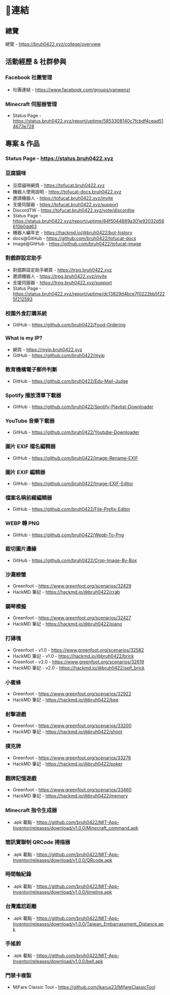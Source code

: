 # 🔗連結

## 總覽
總覽 - https://bruh0422.xyz/college/overview

## 活動經歷 & 社群參與
### Facebook 社團管理
- 社團連結 - https://www.facebook.com/groups/yanwenzi

### Minecraft 伺服器管理
- Status Page - https://status.bruh0422.xyz/report/uptime/5853308140c7fcbdf4cead514673e728

## 專案 & 作品
### Status Page - https://status.bruh0422.xyz

### 豆腐貓咪
- 豆腐貓咪網頁 - https://tofucat.bruh0422.xyz
- 機器人使用說明 - https://tofucat-docs.bruh0422.xyz
- 邀請機器人 - https://tofucat.bruh0422.xyz/invite
- 支援伺服器 - https://tofucat.bruh0422.xyz/support
- DiscordTW - https://tofucat.bruh0422.xyz/vote/discordtw
- Status Page - https://status.bruh0422.xyz/report/uptime/84f5044889a301e92032d56610b0dd63
- 機器人編年史 - https://hackmd.io/@bruh0422/bot-history
- docs@GitHub - https://github.com/bruh0422/tofucat-docs
- image@GitHub - https://github.com/bruh0422/tofucat-image

### 對戲群設定助手
- 對戲群設定助手網頁 - https://trpg.bruh0422.xyz
- 邀請機器人 - https://trpg.bruh0422.xyz/invite
- 支援伺服器 - https://trpg.bruh0422.xyz/support
- Status Page - https://status.bruh0422.xyz/report/uptime/dc13829d4bce7f0222bb5f225f212593

### 校園外食訂購系統
- GitHub - https://github.com/bruh0422/Food-Ordering

### What is my IP?
- 網頁 - https://myip.bruh0422.xyz
- GitHub - https://github.com/bruh0422/myip

### 教育機構電子郵件判斷
- GitHub - https://github.com/bruh0422/Edu-Mail-Judge

### Spotify 播放清單下載器
- GitHub - https://github.com/bruh0422/Spotify-Playlist-Downloader

### YouTube 音樂下載器
- GitHub - https://github.com/bruh0422/Youtube-Downloader

### 圖片 EXIF 檔名編輯器
- GitHub - https://github.com/bruh0422/Image-Rename-EXIF

### 圖片 EXIF 編輯器
- GitHub - https://github.com/bruh0422/Image-EXIF-Editor

### 檔案名稱前綴編輯器
- GitHub - https://github.com/bruh0422/File-Prefix-Editor

### WEBP 轉 PNG
- GitHub - https://github.com/bruh0422/Wepb-To-Png

### 裁切圖片邊緣
- GitHub - https://github.com/bruh0422/Crop-Image-By-Box

### 沙灘螃蟹
- Greenfoot - https://www.greenfoot.org/scenarios/32429
- HackMD 筆記 - https://hackmd.io/@bruh0422/crab

### 鋼琴模擬
- Greenfoot - https://www.greenfoot.org/scenarios/32427
- HackMD 筆記 - https://hackmd.io/@bruh0422/piano

### 打磚塊
- Greenfoot - v1.0 - https://www.greenfoot.org/scenarios/32582
- HackMD 筆記 - v1.0 - https://hackmd.io/@bruh0422/brick
- Greenfoot - v2.0 - https://www.greenfoot.org/scenarios/32619
- HackMD 筆記 - v2.0 - https://hackmd.io/@bruh0422/self_brick

### 小蜜蜂
- Greenfoot - https://www.greenfoot.org/scenarios/32922
- HackMD 筆記 - https://hackmd.io/@bruh0422/bee

### 射擊遊戲
- Greenfoot - https://www.greenfoot.org/scenarios/33200
- HackMD 筆記 - https://hackmd.io/@bruh0422/shoot

### 撲克牌
- Greenfoot - https://www.greenfoot.org/scenarios/33276
- HackMD 筆記 - https://hackmd.io/@bruh0422/poker

### 翻牌記憶遊戲
- Greenfoot - https://www.greenfoot.org/scenarios/33460
- HackMD 筆記 - https://hackmd.io/@bruh0422/memory

### Minecraft 指令生成器
- .apk 載點 - https://github.com/bruh0422/MIT-App-Inventor/releases/download/v1.0.0/Minecraft_command.apk

### 簡訊實聯制 QRCode 掃描器
- .apk 載點 - https://github.com/bruh0422/MIT-App-Inventor/releases/download/v1.0.0/QRcode.apk

### 時間軸紀錄
- .apk 載點 - https://github.com/bruh0422/MIT-App-Inventor/releases/download/v1.0.0/timeline.apk

### 台灣尷尬距離
- .apk 載點 - https://github.com/bruh0422/MIT-App-Inventor/releases/download/v1.0.0/Taiwan_Embarrassment_Distance.apk

### 手搖鈴
- .apk 載點 - https://github.com/bruh0422/MIT-App-Inventor/releases/download/v1.0.0/bell.apk

### 門禁卡複製
- MiFare Classic Tool - https://github.com/ikarus23/MifareClassicTool
